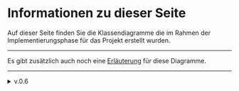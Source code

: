 # Informationen zu dieser Seite

Auf dieser Seite finden Sie die Klassendiagramme die im Rahmen der Implementierungsphase für das Projekt erstellt wurden.

---

Es gibt zusätzlich auch noch eine [Erläuterung](./Klassendiagramme/Erläuterungen_Klassendiagrammen_v0.3.1.pdf) für diese Diagramme.

---

<details>
<summary markdown="span">v.0.6</summary> 

- Klassendiagramm v.0.6
![Klassendiagramm](../Implementierungsphase/Klassendiagramme/ModelKlassenDiagramm_v.0.6.png)

- Notification v.0.6
![Notification](../Implementierungsphase/Klassendiagramme/notification_v.0.6.png)

- model server v0.6.2
![Notification](Klassendiagramme/v06/model_server_v0.6.2.png)

- model client v0.6.2
![model_client_v0.6.2](Klassendiagramme/v06/model_client_v0.6.2.png)


<details>

<summary markdown="span">View</summary> 

- Button v0.6
![BUTTON_v0.6](Klassendiagramme/v06/View/BUTTON_v0.6.png)

- Dialog v0.6
![DIALOG_v0.6](Klassendiagramme/v06/View/DIALOG_v0.6.png)

- AcousticHandleundSynchronizer v0.6
![AcousticHandleundSynchronizer](Klassendiagramme/v06/View/AcousticHandleundSynchronizer_v0.6.png)

- MdgaAppUndView v0.6
![MdgaAppUndView_v0.6](Klassendiagramme/v06/View/MdgaAppUndView_v0.6.png)

- board v0.6
![board_v0.6](Klassendiagramme/v06/View/board_v0.6.png)

- gui v0.6
![gui_v0.6](Klassendiagramme/v06/View/gui_v0.6.png)

- hierachi view v0.6
![hierachi_view_v0.6](Klassendiagramme/v06/View/hierachi_view_v0.6.png)

- outline v0.6
![outline_v0.6](Klassendiagramme/v06/View/outline_v0.6.png)

</details>

</details>